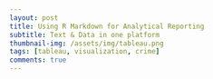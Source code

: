 ```yaml
---
layout: post
title: Using R Markdown for Analytical Reporting
subtitle: Text & Data in one platform
thumbnail-img: /assets/img/tableau.png
tags: [tableau, visualization, crime]
comments: true
---
```

